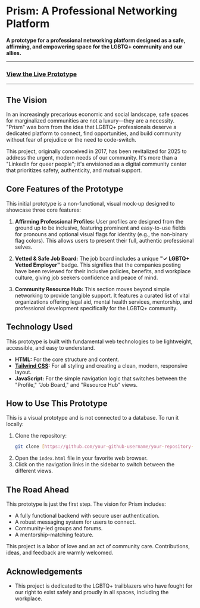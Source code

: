 # Prism: A Professional Networking Platform

**A prototype for a professional networking platform designed as a safe, affirming, and empowering space for the LGBTQ+ community and our allies.**

---

### [View the Live Prototype](https://your-github-username.github.io/prism-professional-network-prototype/)


---

## The Vision

In an increasingly precarious economic and social landscape, safe spaces for marginalized communities are not a luxury—they are a necessity. "Prism" was born from the idea that LGBTQ+ professionals deserve a dedicated platform to connect, find opportunities, and build community without fear of prejudice or the need to code-switch.

This project, originally conceived in 2017, has been revitalized for 2025 to address the urgent, modern needs of our community. It's more than a "LinkedIn for queer people"; it's envisioned as a digital community center that prioritizes safety, authenticity, and mutual support.

## Core Features of the Prototype

This initial prototype is a non-functional, visual mock-up designed to showcase three core features:

1.  **Affirming Professional Profiles:** User profiles are designed from the ground up to be inclusive, featuring prominent and easy-to-use fields for pronouns and optional visual flags for identity (e.g., the non-binary flag colors). This allows users to present their full, authentic professional selves.

2.  **Vetted & Safe Job Board:** The job board includes a unique **"✓ LGBTQ+ Vetted Employer"** badge. This signifies that the companies posting have been reviewed for their inclusive policies, benefits, and workplace culture, giving job seekers confidence and peace of mind.

3.  **Community Resource Hub:** This section moves beyond simple networking to provide tangible support. It features a curated list of vital organizations offering legal aid, mental health services, mentorship, and professional development specifically for the LGBTQ+ community.

## Technology Used

This prototype is built with fundamental web technologies to be lightweight, accessible, and easy to understand.

* **HTML:** For the core structure and content.
* **[Tailwind CSS](https://tailwindcss.com/):** For all styling and creating a clean, modern, responsive layout.
* **JavaScript:** For the simple navigation logic that switches between the "Profile," "Job Board," and "Resource Hub" views.

## How to Use This Prototype

This is a visual prototype and is not connected to a database. To run it locally:

1.  Clone the repository:
    ```sh
    git clone [https://github.com/your-github-username/your-repository-name.git](https://github.com/your-github-username/your-repository-name.git)
    ```
2.  Open the `index.html` file in your favorite web browser.
3.  Click on the navigation links in the sidebar to switch between the different views.

## The Road Ahead

This prototype is just the first step. The vision for Prism includes:

* A fully functional backend with secure user authentication.
* A robust messaging system for users to connect.
* Community-led groups and forums.
* A mentorship-matching feature.

This project is a labor of love and an act of community care. Contributions, ideas, and feedback are warmly welcomed.

## Acknowledgements

* This project is dedicated to the LGBTQ+ trailblazers who have fought for our right to exist safely and proudly in all spaces, including the workplace.
